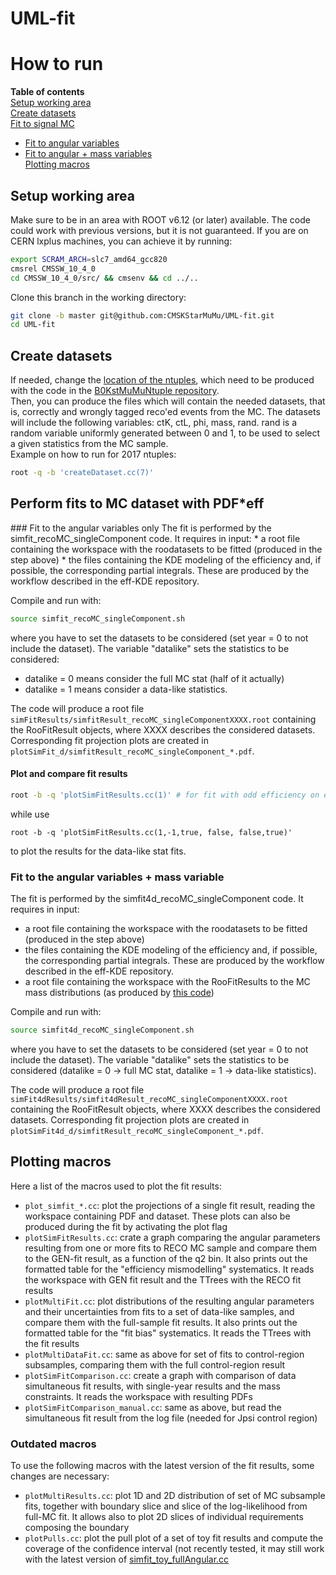 # UML-fit

# How to run

**Table of contents**  
[Setup working area](#setup)  
[Create datasets](#createDatasets)  
[Fit to signal MC](#performFit)  
* [Fit to angular variables](#angular)  
* [Fit to angular + mass variables](#angMass)  
[Plotting macros](#plotMacros)  

<a name="setup"/>

## Setup working area
Make sure to be in an area with ROOT v6.12 (or later) available. The code could work with previous versions, but it is not guaranteed.
If you are on CERN lxplus machines, you can achieve it by running:
```sh
export SCRAM_ARCH=slc7_amd64_gcc820
cmsrel CMSSW_10_4_0
cd CMSSW_10_4_0/src/ && cmsenv && cd ../..
```
Clone this branch in the working directory:
```sh
git clone -b master git@github.com:CMSKStarMuMu/UML-fit.git
cd UML-fit
```
<a name="createDatasets"/>

## Create datasets
If needed, change the [location of the ntuples](createDataset.cc#L55-L62), which need to be produced with the code in the [B0KstMuMuNtuple repository](https://github.com/CMSKStarMuMu/B0KstMuMuNtuple).  
Then, you can produce the files which will contain the needed datasets, that is, correctly and wrongly tagged reco'ed events from the MC. The datasets will include the following variables: ctK, ctL, phi, mass, rand.
rand is a random variable uniformly generated between 0 and 1, to be used to select a given statistics from the MC sample.  
Example on how to run for 2017 ntuples:
```sh
root -q -b 'createDataset.cc(7)'
```


<a name="performFit"/>

## Perform fits to MC dataset with PDF*eff

<a name="angular"/>
### Fit to the angular variables only
The fit is performed by the simfit_recoMC_singleComponent code.
It requires in input:
* a root file containing the workspace with the roodatasets to be fitted (produced in the step above)
* the files containing the KDE modeling of the efficiency and, if possible, the corresponding partial integrals. These are produced by the workflow described in the eff-KDE repository. 

Compile and run with:
```sh
source simfit_recoMC_singleComponent.sh
```
where you have to set the datasets to be considered (set year = 0 to not include the dataset). 
The variable "datalike" sets the statistics to be considered:  
* datalike = 0 means consider the full MC stat (half of it actually)  
* datalike = 1 means consider a data-like statistics.  

The code will produce a root file `simFitResults/simfitResult_recoMC_singleComponentXXXX.root` containing the RooFitResult objects, where XXXX describes the considered datasets.
Corresponding fit projection plots are created in `plotSimFit_d/simfitResult_recoMC_singleComponent_*.pdf`.

#### Plot and compare fit results
```sh
root -b -q 'plotSimFitResults.cc(1)' # for fit with odd efficiency on even dataset and full MC stat
```
while use
```
root -b -q 'plotSimFitResults.cc(1,-1,true, false, false,true)' 
```
to plot the results for the data-like stat fits.

<a name="angMass"/>

### Fit to the angular variables + mass variable
The fit is performed by the simfit4d_recoMC_singleComponent code.
It requires in input:
* a root file containing the workspace with the roodatasets to be fitted (produced in the step above)
* the files containing the KDE modeling of the efficiency and, if possible, the corresponding partial integrals. These are produced by the workflow described in the eff-KDE repository. 
* a root file containing the workspace with the RooFitResults to the MC mass distributions (as produced by [this code](https://github.com/CMSKStarMuMu/selection_and_fits/blob/master/perBin_massFit.py))

Compile and run with:
```sh
source simfit4d_recoMC_singleComponent.sh
```
where you have to set the datasets to be considered (set year = 0 to not include the dataset). 
The variable "datalike" sets the statistics to be considered (datalike = 0 -> full MC stat, datalike = 1 -> data-like statistics).  

The code will produce a root file `simFit4dResults/simfit4dResult_recoMC_singleComponentXXXX.root` containing the RooFitResult objects, where XXXX describes the considered datasets.
Corresponding fit projection plots are created in `plotSimFit4d_d/simfitResult_recoMC_singleComponent_*.pdf`.

<a name="plotMacros"/>

## Plotting macros

Here a list of the macros used to plot the fit results:
- `plot_simfit_*.cc`: plot the projections of a single fit result, reading the workspace containing PDF and dataset. These plots can also be produced during the fit by activating the plot flag
- `plotSimFitResults.cc`: crate a graph comparing the angular parameters resulting from one or more fits to RECO MC sample and compare them to the GEN-fit result, as a function of the q2 bin. It also prints out the formatted table for the "efficiency mismodelling" systematics. It reads the workspace with GEN fit result and the TTrees with the RECO fit results
- `plotMultiFit.cc`: plot distributions of the resulting angular parameters and their uncertainties from fits to a set of data-like samples, and compare them with the full-sample fit results. It also prints out the formatted table for the "fit bias" systematics. It reads the TTrees with the fit results
- `plotMultiDataFit.cc`: same as above for set of fits to control-region subsamples, comparing them with the full control-region result
- `plotSimFitComparison.cc`: create a graph with comparison of data simultaneous fit results, with single-year results and the mass constraints. It reads the workspace with resulting PDFs
- `plotSimFitComparison_manual.cc`: same as above, but read the simultaneous fit result from the log file (needed for Jpsi control region)

### Outdated macros

To use the following macros with the latest version of the fit results, some changes are necessary:
- `plotMultiResults.cc`: plot 1D and 2D distribution of set of MC subsample fits, together with boundary slice and slice of the log-likelihood from full-MC fit. It allows also to plot 2D slices of individual requirements composing the boundary
- `plotPulls.cc`: plot the pull plot of a set of toy fit results and compute the coverage of the confidence interval (not recently tested, it may still work with the latest version of [simfit_toy_fullAngular.cc](simfit_toy_fullAngular.cc)
